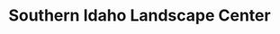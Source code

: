 ---
title: "Southern Idaho Landscape Center"
url: /filer/southern-idaho-landscape-center/
shop: garden centre
---